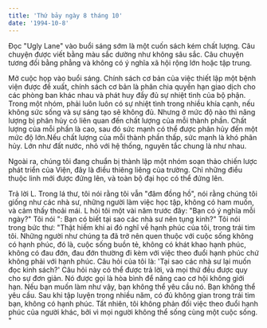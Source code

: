 ```yaml
---
title: 'Thứ bảy ngày 8 tháng 10'
date: '1994-10-8'
---
```


Đọc "Ugly Lane" vào buổi sáng sớm là một cuốn sách kém chất lượng. Câu chuyện được viết bằng màu sắc dường như không sâu sắc. Câu chuyện tương đối bằng phẳng và không có ý nghĩa xã hội rộng lớn hoặc tập trung.

Mở cuộc họp vào buổi sáng. Chính sách cơ bản của việc thiết lập một bệnh viện được đề xuất, chính sách cơ bản là phân chia quyền hạn giao dịch cho các phòng ban khác nhau và phát huy đầy đủ sự nhiệt tình của bộ phận. Trong một nhóm, phải luôn luôn có sự nhiệt tình trong nhiều khía cạnh, nếu không sức sống và sự sáng tạo sẽ không đủ. Nhưng ở mức độ nào thì năng lượng bị phân hủy có liên quan đến chất lượng của mỗi thành phần. Chất lượng của mỗi phần là cao, sau đó sức mạnh có thể được phân hủy đến một mức độ lớn.Nếu chất lượng của mỗi thành phần thấp, sức mạnh là khó phân hủy. Lớn như đất nước, nhỏ với hệ thống, nguyên tắc chung là như nhau.

Ngoài ra, chúng tôi đang chuẩn bị thành lập một nhóm soạn thảo chiến lược phát triển của Viện, đây là điều thiêng liêng của trường. Chỉ những điều thuộc linh mới được đứng lên, và toàn bộ đại học có thể đứng lên.

Trả lời L. Trong lá thư, tôi nói rằng tôi vẫn "đâm đồng hồ", nói rằng chúng tôi giống như các nhà sư, những người làm việc học tập, không có ham muốn, và cảm thấy thoải mái. L hỏi tôi một vài năm trước đây: "Bạn có ý nghĩa mỗi ngày?" Tôi nói ": Bạn có biết tại sao các nhà sư nên tụng kinh?" Tôi nói trong bức thư: "Thật hiếm khi ai đó nghĩ về hạnh phúc của tôi, trong trái tim tôi. Những người như chúng ta đã trở nên quen thuộc với cuộc sống không có hạnh phúc, đó là, cuộc sống buồn tẻ, không có khát khao hạnh phúc, không có đau đớn, đau đớn thường đi kèm với việc theo đuổi hạnh phúc chứ không phải với hạnh phúc. Câu hỏi của tôi là: 'Tại sao các nhà sư lại muốn đọc kinh sách?' Câu hỏi này có thể được trả lời, và mọi thứ đều được quy cho sự đơn giản. Nó được gọi là hòa bình để nâng cao cơ hội không giới hạn. Nếu bạn muốn làm như vậy, bạn không thể yêu cầu nó. Bạn không thể yêu cầu. Sau khi tập luyện trong nhiều năm, có đủ không gian trong trái tim bạn, không có hạnh phúc. Tất nhiên, tôi không phản đối việc theo đuổi hạnh phúc của người khác, bởi vì mọi người không thể sống cùng một cuộc sống. "

